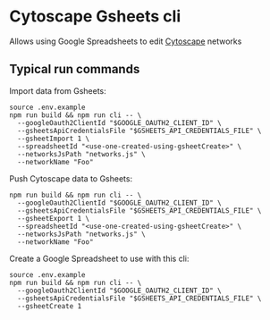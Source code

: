 # Cytoscape Gsheets cli

Allows using Google Spreadsheets to edit [Cytoscape](https://cytoscape.org/) networks

## Typical run commands

Import data from Gsheets:
```
source .env.example
npm run build && npm run cli -- \
  --googleOauth2ClientId "$GOOGLE_OAUTH2_CLIENT_ID" \
  --gsheetsApiCredentialsFile "$GSHEETS_API_CREDENTIALS_FILE" \
  --gsheetImport 1 \
  --spreadsheetId "<use-one-created-using-gsheetCreate>" \
  --networksJsPath "networks.js" \
  --networkName "Foo"
```

Push Cytoscape data to Gsheets:
```
npm run build && npm run cli -- \
  --googleOauth2ClientId "$GOOGLE_OAUTH2_CLIENT_ID" \
  --gsheetsApiCredentialsFile "$GSHEETS_API_CREDENTIALS_FILE" \
  --gsheetExport 1 \
  --spreadsheetId "<use-one-created-using-gsheetCreate>" \
  --networksJsPath "networks.js" \
  --networkName "Foo"
```

Create a Google Spreadsheet to use with this cli:
```
source .env.example
npm run build && npm run cli -- \
  --googleOauth2ClientId "$GOOGLE_OAUTH2_CLIENT_ID" \
  --gsheetsApiCredentialsFile "$GSHEETS_API_CREDENTIALS_FILE" \
  --gsheetCreate 1
```
